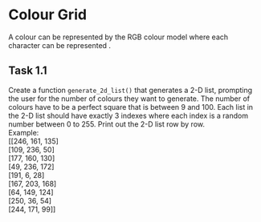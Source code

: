 # Colour Grid
A colour can be represented by the RGB colour model where each character can be represented .

## Task 1.1
Create a function `generate_2d_list()` that generates a 2-D list, prompting the user for the number of colours they want to generate.
The number of colours have to be a perfect square that is between 9 and 100.
Each list in the 2-D list should have exactly 3 indexes where each index is a random number between 0 to 255.
Print out the 2-D list row by row. <br>
Example: <br>
[[246, 161, 135] <br>
[109, 236, 50] <br>
[177, 160, 130] <br>
[49, 236, 172] <br>
[191, 6, 28] <br>
[167, 203, 168] <br>
[64, 149, 124] <br>
[250, 36, 54] <br>
[244, 171, 99]]
